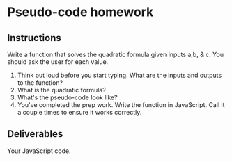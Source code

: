 # Pseudo-code homework

## Instructions

Write a function that solves the quadratic formula given inputs a,b, & c. You should ask the user for each value.

1. Think out loud before you start typing. What are the inputs and outputs to the function?
2. What is the quadratic formula?
3. What's the pseudo-code look like?
4. You've completed the prep work. Write the function in JavaScript. Call it a couple times to ensure it works correctly.

## Deliverables

Your JavaScript code.
